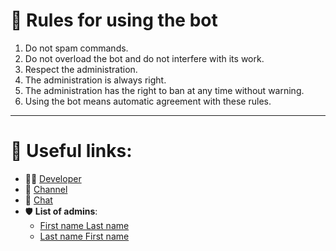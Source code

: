 # 📜 Rules for using the bot

1. Do not spam commands.
2. Do not overload the bot and do not interfere with its work.
3. Respect the administration.
4. The administration is always right.
5. The administration has the right to ban at any time without warning.
6. Using the bot means automatic agreement with these rules.

---

# 🔗 Useful links:
- 👨‍💻 [Developer](https://t.me/RimMirK)
- 📢 [Channel](https://t.me/RimBiO)
- 💬 [Chat](https://t.me/+C8wBuWslN7gwZGNi)
- 🛡 **List of admins**:
    - [First name Last name](https://t.me/RimMirK)
    - [Last name First name](https://t.me/RimMirK)